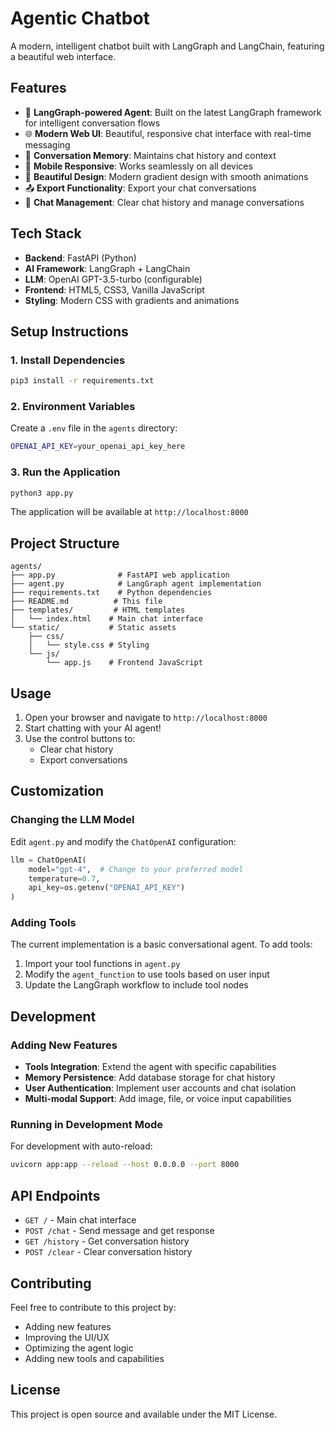 # Agentic Chatbot

A modern, intelligent chatbot built with LangGraph and LangChain, featuring a beautiful web interface.

## Features

- 🤖 **LangGraph-powered Agent**: Built on the latest LangGraph framework for intelligent conversation flows
- 🌐 **Modern Web UI**: Beautiful, responsive chat interface with real-time messaging
- 💬 **Conversation Memory**: Maintains chat history and context
- 📱 **Mobile Responsive**: Works seamlessly on all devices
- 🎨 **Beautiful Design**: Modern gradient design with smooth animations
- 📤 **Export Functionality**: Export your chat conversations
- 🧹 **Chat Management**: Clear chat history and manage conversations

## Tech Stack

- **Backend**: FastAPI (Python)
- **AI Framework**: LangGraph + LangChain
- **LLM**: OpenAI GPT-3.5-turbo (configurable)
- **Frontend**: HTML5, CSS3, Vanilla JavaScript
- **Styling**: Modern CSS with gradients and animations

## Setup Instructions

### 1. Install Dependencies

```bash
pip3 install -r requirements.txt
```

### 2. Environment Variables

Create a `.env` file in the `agents` directory:

```bash
OPENAI_API_KEY=your_openai_api_key_here
```

### 3. Run the Application

```bash
python3 app.py
```

The application will be available at `http://localhost:8000`

## Project Structure

```
agents/
├── app.py              # FastAPI web application
├── agent.py            # LangGraph agent implementation
├── requirements.txt    # Python dependencies
├── README.md          # This file
├── templates/         # HTML templates
│   └── index.html    # Main chat interface
└── static/           # Static assets
    ├── css/
    │   └── style.css # Styling
    └── js/
        └── app.js    # Frontend JavaScript
```

## Usage

1. Open your browser and navigate to `http://localhost:8000`
2. Start chatting with your AI agent!
3. Use the control buttons to:
   - Clear chat history
   - Export conversations

## Customization

### Changing the LLM Model

Edit `agent.py` and modify the `ChatOpenAI` configuration:

```python
llm = ChatOpenAI(
    model="gpt-4",  # Change to your preferred model
    temperature=0.7,
    api_key=os.getenv("OPENAI_API_KEY")
)
```

### Adding Tools

The current implementation is a basic conversational agent. To add tools:

1. Import your tool functions in `agent.py`
2. Modify the `agent_function` to use tools based on user input
3. Update the LangGraph workflow to include tool nodes

## Development

### Adding New Features

- **Tools Integration**: Extend the agent with specific capabilities
- **Memory Persistence**: Add database storage for chat history
- **User Authentication**: Implement user accounts and chat isolation
- **Multi-modal Support**: Add image, file, or voice input capabilities

### Running in Development Mode

For development with auto-reload:

```bash
uvicorn app:app --reload --host 0.0.0.0 --port 8000
```

## API Endpoints

- `GET /` - Main chat interface
- `POST /chat` - Send message and get response
- `GET /history` - Get conversation history
- `POST /clear` - Clear conversation history

## Contributing

Feel free to contribute to this project by:
- Adding new features
- Improving the UI/UX
- Optimizing the agent logic
- Adding new tools and capabilities

## License

This project is open source and available under the MIT License.
